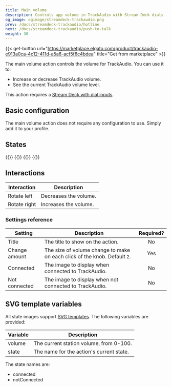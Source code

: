 ```yaml
---
title: Main volume
description: Controls app volume in TrackAudio with Stream Deck dials
og_image: ogimage/streamdeck-trackaudio.png
prev: /docs/streamdeck-trackaudio/hotline
next: /docs/streamdeck-trackaudio/push-to-talk
weight: 30
---
```


{{< get-button url="https://marketplace.elgato.com/product/trackaudio-e913a0ca-4c12-411d-a5a6-acf5f6c4bdea" title="Get from marketplace" >}}

The main volume action controls the volume for TrackAudio. You can use it to:

- Increase or decrease TrackAudio volume.
- See the current TrackAudio volume level.

This action requires a [Stream Deck with dial inputs](https://www.elgato.com/us/en/p/stream-deck-plus-black).

## Basic configuration

The main volume action does not require any configuration to use. Simply add it to your profile.

## States

{{<action-figures>}}
{{<action-figure src="trackaudio/main-volume/template.svg.html" state="connected" volume=90 title="Main volume" caption="Connected">}}
{{<action-figure src="trackaudio/main-volume/template.svg.html" state="notConnected" volume=90 title="Main volume" caption="Not connected">}}
{{</action-figures>}}

## Interactions

| Interaction  | Description           |
| ------------ | --------------------- |
| Rotate left  | Decreases the volume. |
| Rotate right | Increases the volume. |

### Settings reference

| Setting       | Description                                                               | Required? |
| ------------- | ------------------------------------------------------------------------- | :-------: |
| Title         | The title to show on the action.                                          |    No     |
| Change amount | The size of volume change to make on each click of the knob. Default `2`. |    Yes    |
| Connected     | The image to display when connected to TrackAudio.                        |    No     |
| Not connected | The image to display when not connected to TrackAudio.                    |    No     |

## SVG template variables

All state images support [SVG templates](../svg-templates/). The following variables are provided:

| Variable | Description                              |
| -------- | ---------------------------------------- |
| volume   | The current station volume, from 0-100.  |
| state    | The name for the action's current state. |

The state names are:

- connected
- notConnected
